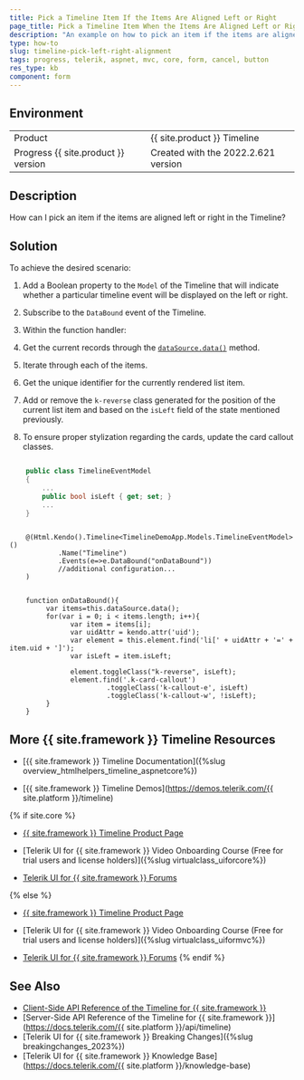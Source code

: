 ```yaml
---
title: Pick a Timeline Item If the Items Are Aligned Left or Right
page_title: Pick a Timeline Item When the Items Are Aligned Left or Right
description: "An example on how to pick an item if the items are aligned left of right in the {{ site.product }} Timeline."
type: how-to
slug: timeline-pick-left-right-alignment
tags: progress, telerik, aspnet, mvc, core, form, cancel, button
res_type: kb
component: form
---
```


## Environment

<table>
 <tr>
  <td>Product</td>
  <td>{{ site.product }} Timeline</td>
 </tr>
 <tr>
  <td>Progress {{ site.product }} version</td>
  <td>Created with the 2022.2.621 version</td>
 </tr>
</table>

## Description

How can I pick an item if the items are aligned left or right in the Timeline?

## Solution

To achieve the desired scenario:

1. Add a Boolean property to the `Model` of the Timeline that will indicate whether a particular timeline event will be displayed on the left or right.
1. Subscribe to the `DataBound` event of the Timeline.
1. Within the function handler:

  1. Get the current records through the [`dataSource.data()`](https://docs.telerik.com/kendo-ui/api/javascript/data/datasource/methods/data) method.
  1. Iterate through each of the items.
  1. Get the unique identifier for the currently rendered list item. 
  1. Add or remove the `k-reverse` class generated for the position of the current list item and based on the `isLeft` field of the state mentioned previously.
  1. To ensure proper stylization regarding the cards, update the card callout classes.


```C# Model.cs

    public class TimelineEventModel
    {
        ...
        public bool isLeft { get; set; }
        ...
    }

```
```Razor Timeline.cshtml

    @(Html.Kendo().Timeline<TimelineDemoApp.Models.TimelineEventModel>()
            .Name("Timeline")
            .Events(e=>e.DataBound("onDataBound"))
            //additional configuration...
    )

```
```JS script.js

    function onDataBound(){
         var items=this.dataSource.data(); 
         for(var i = 0; i < items.length; i++){ 
               var item = items[i]; 
               var uidAttr = kendo.attr('uid');
               var element = this.element.find('li[' + uidAttr + '=' + item.uid + ']');
               var isLeft = item.isLeft;
                  
               element.toggleClass("k-reverse", isLeft);
               element.find('.k-card-callout')
                      	.toggleClass('k-callout-e', isLeft)
                      	.toggleClass('k-callout-w', !isLeft);
         }
    }

```

## More {{ site.framework }} Timeline Resources

* [{{ site.framework }} Timeline Documentation]({%slug overview_htmlhelpers_timeline_aspnetcore%})

* [{{ site.framework }} Timeline Demos](https://demos.telerik.com/{{ site.platform }}/timeline)

{% if site.core %}
* [{{ site.framework }} Timeline Product Page](https://www.telerik.com/aspnet-core-ui/timeline)

* [Telerik UI for {{ site.framework }} Video Onboarding Course (Free for trial users and license holders)]({%slug virtualclass_uiforcore%})

* [Telerik UI for {{ site.framework }} Forums](https://www.telerik.com/forums/aspnet-core-ui)

{% else %}
* [{{ site.framework }} Timeline Product Page](https://www.telerik.com/aspnet-mvc/timeline)

* [Telerik UI for {{ site.framework }} Video Onboarding Course (Free for trial users and license holders)]({%slug virtualclass_uiformvc%})

* [Telerik UI for {{ site.framework }} Forums](https://www.telerik.com/forums/aspnet-mvc)
{% endif %}

## See Also

* [Client-Side API Reference of the Timeline for {{ site.framework }}](https://docs.telerik.com/kendo-ui/api/javascript/ui/timeline)
* [Server-Side API Reference of the Timeline for {{ site.framework }}](https://docs.telerik.com/{{ site.platform }}/api/timeline)
* [Telerik UI for {{ site.framework }} Breaking Changes]({%slug breakingchanges_2023%})
* [Telerik UI for {{ site.framework }} Knowledge Base](https://docs.telerik.com/{{ site.platform }}/knowledge-base)
